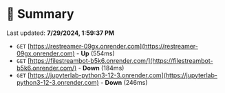 # 📖 Summary
Last updated: **7/29/2024, 1:59:37 PM**

- `GET` [https://restreamer-09gx.onrender.com](https://restreamer-09gx.onrender.com) - **Up** (554ms)
- `GET` [https://filestreambot-b5k6.onrender.com/](https://filestreambot-b5k6.onrender.com/) - **Down** (184ms)
- `GET` [https://jupyterlab-python3-12-3.onrender.com](https://jupyterlab-python3-12-3.onrender.com) - **Down** (246ms)
